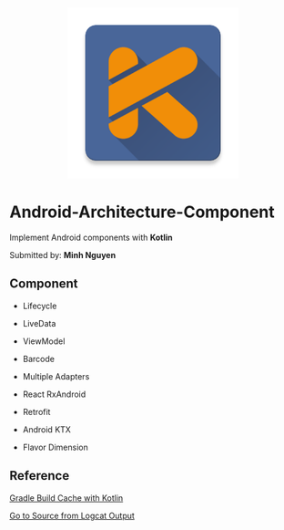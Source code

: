 <p align="center">
  <img width="300" height="300" src="app/src/main/ic_kotlin_asset-web.png">
</p>

# Android-Architecture-Component
Implement Android components with **Kotlin**

Submitted by: **Minh Nguyen**

## Component
- Lifecycle

- LiveData

- ViewModel

- Barcode

- Multiple Adapters

- React RxAndroid

- Retrofit

- Android KTX

- Flavor Dimension

## Reference
[Gradle Build Cache with Kotlin](https://blog.jetbrains.com/kotlin/2018/02/using-gradle-build-cache-with-kotlin/)

[Go to Source from Logcat Output](https://github.com/minhlunso1/Android-Architecture-Component/blob/master/app/src/main/java/minhna/android/androidarchitecturecomponent/util/LogClickAble.kt)
